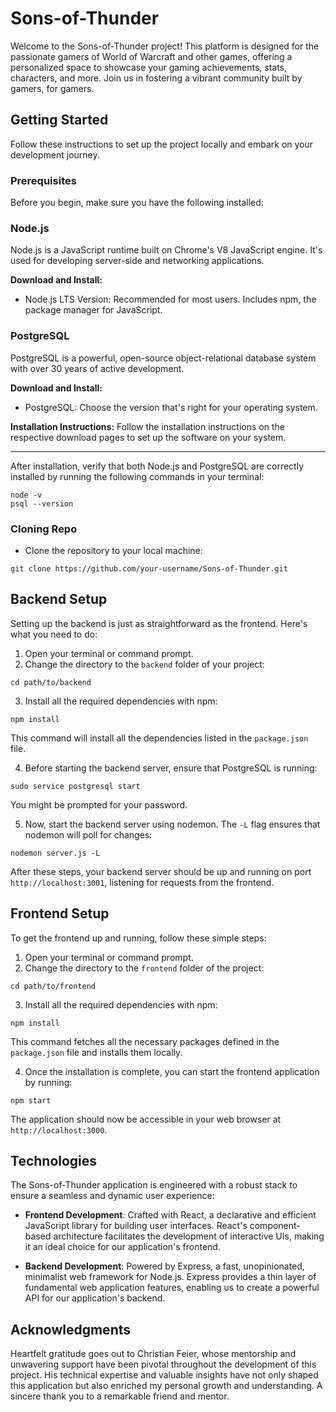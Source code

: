 # Sons-of-Thunder

Welcome to the Sons-of-Thunder project! This platform is designed for the passionate gamers of World of Warcraft and other games, offering a personalized space to showcase your gaming achievements, stats, characters, and more. Join us in fostering a vibrant community built by gamers, for gamers.

## Getting Started

Follow these instructions to set up the project locally and embark on your development journey.

### Prerequisites
Before you begin, make sure you have the following installed:

### Node.js

Node.js is a JavaScript runtime built on Chrome's V8 JavaScript engine. It's used for developing server-side and networking applications.

**Download and Install:**
- Node.js LTS Version: Recommended for most users. Includes npm, the package manager for JavaScript.

### PostgreSQL

PostgreSQL is a powerful, open-source object-relational database system with over 30 years of active development.

**Download and Install:**
- PostgreSQL: Choose the version that's right for your operating system.

**Installation Instructions:**
Follow the installation instructions on the respective download pages to set up the software on your system.

---

After installation, verify that both Node.js and PostgreSQL are correctly installed by running the following commands in your terminal:

```
node -v
psql --version
```

### Cloning Repo
- Clone the repository to your local machine:
```
git clone https://github.com/your-username/Sons-of-Thunder.git
```

## Backend Setup

Setting up the backend is just as straightforward as the frontend. Here's what you need to do:

1. Open your terminal or command prompt.
2. Change the directory to the `backend` folder of your project:
```
cd path/to/backend
```
3. Install all the required dependencies with npm:
```
npm install
```
This command will install all the dependencies listed in the `package.json` file.

4. Before starting the backend server, ensure that PostgreSQL is running:
```
sudo service postgresql start
```
You might be prompted for your password.

5. Now, start the backend server using nodemon. The `-L` flag ensures that nodemon will poll for changes:
```
nodemon server.js -L
```

After these steps, your backend server should be up and running on port `http://localhost:3001`, listening for requests from the frontend.

## Frontend Setup

To get the frontend up and running, follow these simple steps:

1. Open your terminal or command prompt.
2. Change the directory to the `frontend` folder of the project:
```
cd path/to/frontend
```
3. Install all the required dependencies with npm:
```
npm install
```
This command fetches all the necessary packages defined in the `package.json` file and installs them locally.

4. Once the installation is complete, you can start the frontend application by running:
```
npm start
```

The application should now be accessible in your web browser at `http://localhost:3000`.

## Technologies
The Sons-of-Thunder application is engineered with a robust stack to ensure a seamless and dynamic user experience:

- **Frontend Development**: Crafted with React, a declarative and efficient JavaScript library for building user interfaces. React's component-based architecture facilitates the development of interactive UIs, making it an ideal choice for our application's frontend.

- **Backend Development**: Powered by Express, a fast, unopinionated, minimalist web framework for Node.js. Express provides a thin layer of fundamental web application features, enabling us to create a powerful API for our application's backend.


## Acknowledgments

Heartfelt gratitude goes out to Christian Feier, whose mentorship and unwavering support have been pivotal throughout the development of this project. His technical expertise and valuable insights have not only shaped this application but also enriched my personal growth and understanding. A sincere thank you to a remarkable friend and mentor.
